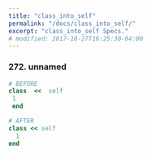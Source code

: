 ```yaml
---
title: "class_into_self"
permalink: "/docs/class_into_self/"
excerpt: "class_into_self Specs."
# modified: 2017-10-27T16:25:30-04:00
---
```

### 272. unnamed
```ruby
# BEFORE
class  <<  self 
 1 
 end
```
```ruby
# AFTER
class << self
  1
end
```
